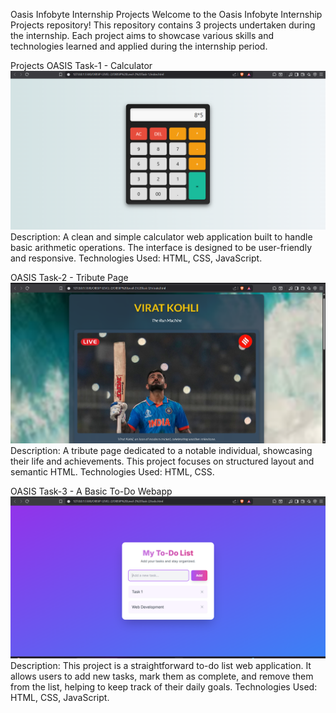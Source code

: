 Oasis Infobyte Internship Projects
Welcome to the Oasis Infobyte Internship Projects repository! This repository contains 3 projects undertaken during the internship. Each project aims to showcase various skills and technologies learned and applied during the internship period.

Projects
OASIS Task-1 - Calculator
![demo pic](calculator_demo.png)
Description: A clean and simple calculator web application built to handle basic arithmetic operations. The interface is designed to be user-friendly and responsive.
Technologies Used: HTML, CSS, JavaScript.


OASIS Task-2 - Tribute Page
![demo pic](tribute_demo.png)
Description: A tribute page dedicated to a notable individual, showcasing their life and achievements. This project focuses on structured layout and semantic HTML.
Technologies Used: HTML, CSS.

OASIS Task-3 - A Basic To-Do Webapp
![demo pic](to-do_demo.png)
Description: This project is a straightforward to-do list web application. It allows users to add new tasks, mark them as complete, and remove them from the list, helping to keep track of their daily goals.
Technologies Used: HTML, CSS, JavaScript.

